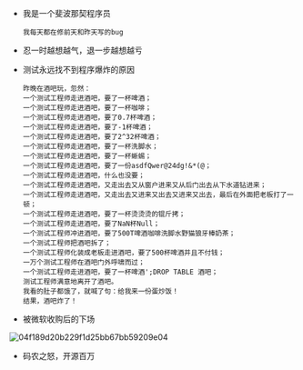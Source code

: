 - 我是一个斐波那契程序员

	```
	我每天都在修前天和昨天写的bug
	```


- 忍一时越想越气，退一步越想越亏

- 测试永远找不到程序爆炸的原因
	```
	昨晚在酒吧玩，忽然：
    一个测试工程师走进酒吧，要了一杯啤酒；
    一个测试工程师走进酒吧，要了一杯咖啡；
    一个测试工程师走进酒吧，要了0.7杯啤酒；
    一个测试工程师走进酒吧，要了-1杯啤酒；
    一个测试工程师走进酒吧，要了2^32杯啤酒；
    一个测试工程师走进酒吧，要了一杯洗脚水；
    一个测试工程师走进酒吧，要了一杯蜥蜴；
    一个测试工程师走进酒吧，要了一份asdfQwer@24dg!&*(@；
    一个测试工程师走进酒吧，什么也没要；
    一个测试工程师走进酒吧，又走出去又从窗户进来又从后门出去从下水道钻进来；
    一个测试工程师走进酒吧，又走出去又进来又出去又进来又出去，最后在外面把老板打了一顿；
    一个测试工程师走进酒吧，要了一杯烫烫烫的锟斤拷；
    一个测试工程师走进酒吧，要了NaN杯Null；
    一个测试工程师冲进酒吧，要了500T啤酒咖啡洗脚水野猫狼牙棒奶茶；
    一个测试工程师把酒吧拆了；
    一个测试工程师化装成老板走进酒吧，要了500杯啤酒并且不付钱；
    一万个测试工程师在酒吧门外呼啸而过；
    一个测试工程师走进酒吧，要了一杯啤酒';DROP TABLE 酒吧；
    测试工程师满意地离开了酒吧。
    我看的肚子都饿了，就喊了句：给我来一份蛋炒饭！
    结果，酒吧炸了！
  ```

- 被微软收购后的下场

![04f189d20b229f1d25bb67bb59209e04](../../img/haha/04f189d20b229f1d25bb67bb59209e04.jpg)

- 码农之怒，开源百万